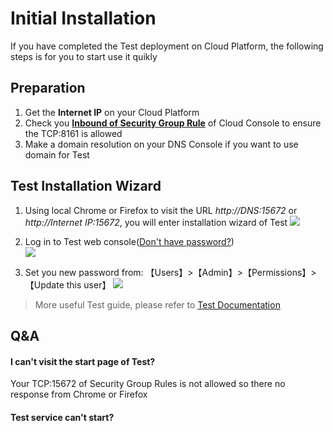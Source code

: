 # Initial Installation

If you have completed the Test deployment on Cloud Platform, the following steps is for you to start use it quikly

## Preparation

1. Get the **Internet IP** on your Cloud Platform
2. Check you **[Inbound of Security Group Rule](https://support.websoft9.com/docs/faq/tech-instance.html)** of Cloud Console to ensure the TCP:8161 is allowed
3. Make a domain resolution on your DNS Console if you want to use domain for Test

## Test Installation Wizard

1. Using local Chrome or Firefox to visit the URL *http://DNS:15672* or *http://Internet IP:15672*, you will enter installation wizard of Test
   ![](https://libs.websoft9.com/Websoft9/DocsPicture/zh/test/test-login-websoft9.png)

2. Log in to Test web console([Don't have password?](/stack-accounts.md#test))  
   ![](https://libs.websoft9.com/Websoft9/DocsPicture/zh/test/test-bk-websoft9.png)

3. Set you new password from: 【Users】>【Admin】>【Permissions】>【Update this user】
   ![](https://libs.websoft9.com/Websoft9/DocsPicture/zh/test/test-pw-websoft9.png)

> More useful Test guide, please refer to [Test Documentation](https://www.test.com/documentation.html)

## Q&A

#### I can't visit the start page of Test?

Your TCP:15672 of Security Group Rules is not allowed so there no response from Chrome or Firefox

#### Test service can't start? 